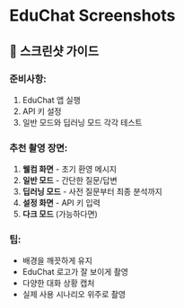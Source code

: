 # EduChat Screenshots

## 📱 스크린샷 가이드

### 준비사항:
1. EduChat 앱 실행
2. API 키 설정  
3. 일반 모드와 딥러닝 모드 각각 테스트

### 추천 촬영 장면:
1. **웰컴 화면** - 초기 환영 메시지
2. **일반 모드** - 간단한 질문/답변
3. **딥러닝 모드** - 사전 질문부터 최종 분석까지
4. **설정 화면** - API 키 입력
5. **다크 모드** (가능하다면)

### 팁:
- 배경을 깨끗하게 유지
- EduChat 로고가 잘 보이게 촬영
- 다양한 대화 상황 캡처
- 실제 사용 시나리오 위주로 촬영
